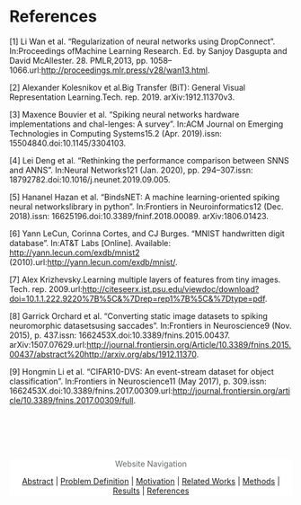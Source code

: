# References
[1] Li Wan et al. “Regularization of neural networks using DropConnect”. In:Proceedings ofMachine Learning Research. Ed. by Sanjoy Dasgupta and David McAllester. 28. PMLR,2013, pp. 1058–1066.url:http://proceedings.mlr.press/v28/wan13.html.

[2] Alexander Kolesnikov et al.Big Transfer (BiT): General Visual Representation Learning.Tech. rep. 2019. arXiv:1912.11370v3.

[3] Maxence  Bouvier  et  al.  “Spiking  neural  networks  hardware  implementations  and  chal-lenges:  A  survey”.  In:ACM Journal on Emerging Technologies in Computing Systems15.2 (Apr. 2019).issn: 15504840.doi:10.1145/3304103.

[4] Lei Deng et al. “Rethinking the performance comparison between SNNS and ANNS”. In:Neural Networks121 (Jan. 2020), pp. 294–307.issn: 18792782.doi:10.1016/j.neunet.2019.09.005.

[5] Hananel Hazan et al. “BindsNET: A machine learning-oriented spiking neural networkslibrary in python”. In:Frontiers in Neuroinformatics12 (Dec. 2018).issn: 16625196.doi:10.3389/fninf.2018.00089. arXiv:1806.01423.

[6] Yann LeCun, Corinna Cortes, and CJ Burges. “MNIST handwritten digit database”. In:AT&T Labs [Online]. Available: http://yann.lecun.com/exdb/mnist2 (2010).url:http://yann.lecun.com/exdb/mnist/.

[7] Alex Krizhevsky.Learning multiple layers of features from tiny images. Tech. rep. 2009.url:http://citeseerx.ist.psu.edu/viewdoc/download?doi=10.1.1.222.9220%7B%5C&%7Drep=rep1%7B%5C&%7Dtype=pdf.

[8] Garrick Orchard et al. “Converting static image datasets to spiking neuromorphic datasetsusing saccades”. In:Frontiers in Neuroscience9 (Nov. 2015), p. 437.issn: 1662453X.doi:10.3389/fnins.2015.00437. arXiv:1507.07629.url:http://journal.frontiersin.org/Article/10.3389/fnins.2015.00437/abstract%20http://arxiv.org/abs/1912.11370.

[9] Hongmin Li et al. “CIFAR10-DVS: An event-stream dataset for object classification”. In:Frontiers in Neuroscience11 (May 2017), p. 309.issn: 1662453X.doi:10.3389/fnins.2017.00309.url:http://journal.frontiersin.org/article/10.3389/fnins.2017.00309/full.

<!-- Navigation Bar -->
<br><br><br><br>
<div style="text-align: center; background-color: white;">
<div style="color:#666a67"> Website Navigation</div>
<p style="text-align: center; background-color: white;">
  <a href="./index.html">Abstract</a> |
  <a href="./problem.html">Problem Definition</a> | 
  <a href="./motivation.html">Motivation</a> | 
  <a href="./related.html">Related Works</a> | 
  <a href="./methods.html">Methods</a> | 
  <a href="./results.html">Results</a> | 
  <a href="./references.html">References</a>
</p>
</div>